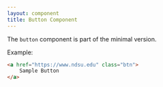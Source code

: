 ```yaml
---
layout: component
title: Button Component
---
```


The `button` component is part of the minimal version.

Example:

```html
<a href="https://www.ndsu.edu" class="btn">
    Sample Button
</a>
```
